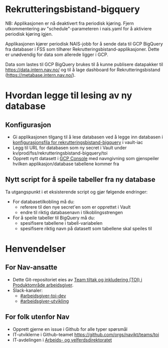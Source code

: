 # Rekrutteringsbistand-bigquery

NB: Applikasjonen er nå deaktivert fra periodisk kjøring. Fjern utkommentering av "schedule"-parameteren i nais.yaml for å aktiviere periodisk kjøring igjen.

Applikasjonen kjører periodisk NAIS-jobb for å sende data til GCP BigQuery fra databaser i FSS som tilhører Rekrutteringsbistand-applikasjoner. Dette er unødvendig for data som allerede ligger i GCP.

Data som lastes til GCP BigQuery brukes til å kunne publisere datapakker til https://data.intern.nav.no/ og til å lage dashboard for Rekrutteringsbistand (https://metabase.intern.nav.no/).

# Hvordan legge til lesing av ny database

## Konfigurasjon
* Gi applikasjonen tilgang til å lese databasen ved å legge inn databasen i [konfigurasjonsfila for rekrutteringsbistand-bigquery](https://github.com/navikt/vault-iac/blob/rekrutteringsbistand-bigquery/terraform/teams/toi/apps/rekrutteringsbistand-bigquery.yaml) i  vault-iac
* Legg til URL for databasen som ny secret i Vault under kv/prod/fss/rekrutteringsbistand-bigquery/toi
* Opprett nytt datasett i [GCP Console](https://console.cloud.google.com) med navngivning som gjenspeiler hvilken applikasjon/database tabellene kommer fra

## Nytt script for å speile tabeller fra ny database
Ta utgangspunkt i et eksisterende script og gjør følgende endringer:
* For databasetilkobling må du:
    * referere til den nye secret'en som er opprettet i Vault
    * endre til riktig databasenavn i tilkoblingsstrengen
* For å speile tabeller til BigQuery må du:
    * spesifisere tabellene i tabell-variabelen
    * spesifisere riktig navn på datasett som tabellene skal speiles til


# Henvendelser

## For Nav-ansatte
* Dette Git-repositoriet eies av [Team tiltak og inkludering (TOI) i Produktområde arbeidsgiver](https://teamkatalog.nais.adeo.no/team/0150fd7c-df30-43ee-944e-b152d74c64d6).
* Slack-kanaler:
    * [#arbeidsgiver-toi-dev](https://nav-it.slack.com/archives/C02HTU8DBSR)
    * [#arbeidsgiver-utvikling](https://nav-it.slack.com/archives/CD4MES6BB)

## For folk utenfor Nav
* Opprett gjerne en issue i Github for alle typer spørsmål
* IT-utviklerne i Github-teamet https://github.com/orgs/navikt/teams/toi
* IT-avdelingen i [Arbeids- og velferdsdirektoratet](https://www.nav.no/no/NAV+og+samfunn/Kontakt+NAV/Relatert+informasjon/arbeids-og-velferdsdirektoratet-kontorinformasjon)
